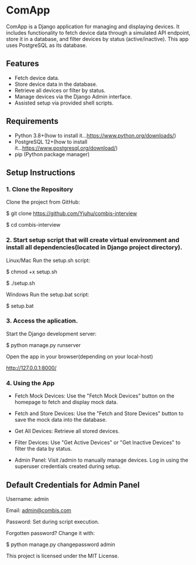 # ComApp
ComApp is a Django application for managing and displaying devices. It includes functionality to fetch device data through a simulated API endpoint, store it in a database, and filter devices by status (active/inactive). This app uses PostgreSQL as its database.

## Features
- Fetch device data.
- Store device data in the database.
- Retrieve all devices or filter by status.
- Manage devices via the Django Admin interface.
- Assisted setup via provided shell scripts.

## Requirements
- Python 3.8+(how to install it...https://www.python.org/downloads/)
- PostgreSQL 12+(how to install it...https://www.postgresql.org/download/)
- pip (Python package manager)

## Setup Instructions
### 1. Clone the Repository
Clone the project from GitHub:

$ git clone https://github.com/Yjuhu/combis-interview

$ cd combis-interview

### 2. Start setup script that will create virtual environment and install all dependencies(located in Django project directory).
Linux/Mac
Run the setup.sh script:

$ chmod +x setup.sh

$ ./setup.sh

Windows
Run the setup.bat script:

$ setup.bat

### 3. Access the aplication.
Start the Django development server:

$ python manage.py runserver

Open the app in your browser(depending on your local-host)

http://127.0.0.1:8000/

### 4. Using the App
- Fetch Mock Devices: Use the "Fetch Mock Devices" button on the homepage to fetch and display mock data.

- Fetch and Store Devices: Use the "Fetch and Store Devices" button to save the mock data into the database.

- Get All Devices: Retrieve all stored devices.

- Filter Devices: Use "Get Active Devices" or "Get Inactive Devices" to filter the data by status.

- Admin Panel: Visit /admin to manually manage devices. Log in using the superuser credentials created during setup.

## Default Credentials for Admin Panel
Username: admin

Email: admin@combis.com

Password: Set during script execution.

Forgotten password?
Change it with:

$ python manage.py changepassword admin

This project is licensed under the MIT License.
